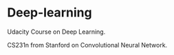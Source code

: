 # Deep-learning

Udacity Course on Deep Learning.

CS231n from Stanford on Convolutional Neural Network.
